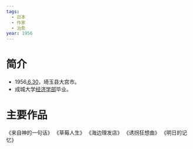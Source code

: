 ```yaml
---
tags:
  - 日本
  - 作家
  - 治愈
year: 1956
---
```

# 简介

- 1956[.6.30](2024-06-30.md)，埼玉县大宫市。
- 成城大学[经济学部](经济学部.md)毕业。
# 主要作品

《来自神的一句话》
《草莓人生》
《海边理发店》
《诱拐狂想曲》
《明日的记忆》